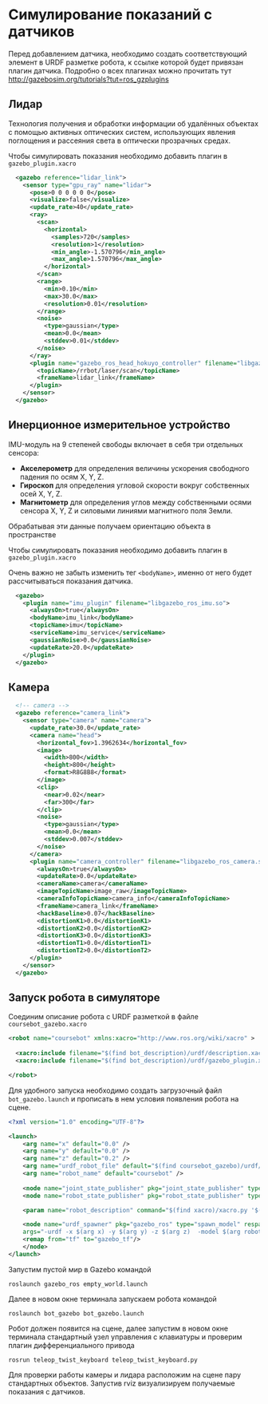 # Симулирование показаний с датчиков

Перед добавлением датчика, необходимо создать соответствующий элемент в URDF разметке робота, к ссылке которой будет привязан плагин датчика. Подробно о всех плагинах можно прочитать тут <http://gazebosim.org/tutorials?tut=ros_gzplugins>


## Лидар

Технология получения и обработки информации об удалённых объектах с помощью активных оптических систем, использующих явления поглощения и рассеяния света в оптически прозрачных средах.

Чтобы симулировать показания необходимо добавить плагин в
`gazebo_plugin.xacro`

```xml
  <gazebo reference="lidar_link">
    <sensor type="gpu_ray" name="lidar">
      <pose>0 0 0 0 0 0</pose>
      <visualize>false</visualize>
      <update_rate>40</update_rate>
      <ray>
        <scan>
          <horizontal>
            <samples>720</samples>
            <resolution>1</resolution>
            <min_angle>-1.570796</min_angle>
            <max_angle>1.570796</max_angle>
          </horizontal>
        </scan>
        <range>
          <min>0.10</min>
          <max>30.0</max>
          <resolution>0.01</resolution>
        </range>
        <noise>
          <type>gaussian</type>
          <mean>0.0</mean>
          <stddev>0.01</stddev>
        </noise>
      </ray>
      <plugin name="gazebo_ros_head_hokuyo_controller" filename="libgazebo_ros_gpu_laser.so">
        <topicName>/rrbot/laser/scan</topicName>
        <frameName>lidar_link</frameName>
      </plugin>
    </sensor>
  </gazebo>
```

<div style="page-break-before:always;">
</div>

## Инерционное измерительное устройство

IMU-модуль на 9 степеней свободы включает в себя три отдельных сенсора:

- **Акселерометр** для определения величины ускорения свободного падения по осям X, Y, Z.
- **Гироскоп** для определения угловой скорости вокруг собственных осей X, Y, Z.
- **Магнитометр** для определения углов между собственными осями сенсора X, Y, Z и силовыми линиями магнитного поля Земли.

Обрабатывая эти данные получаем ориентацию объекта в пространстве

Чтобы симулировать показания необходимо добавить плагин в
`gazebo_plugin.xacro`

Очень важно не забыть изменить тег `<bodyName>`, именно от него будет рассчитываться показания датчика.

```xml
  <gazebo>
    <plugin name="imu_plugin" filename="libgazebo_ros_imu.so">
      <alwaysOn>true</alwaysOn>
      <bodyName>imu_link</bodyName> 
      <topicName>imu</topicName>
      <serviceName>imu_service</serviceName>
      <gaussianNoise>0.0</gaussianNoise>
      <updateRate>20.0</updateRate>
    </plugin>
  </gazebo>
```

<div style="page-break-before:always;">
</div>

## Камера

```xml
  <!-- camera -->
  <gazebo reference="camera_link">
    <sensor type="camera" name="camera">
      <update_rate>30.0</update_rate>
      <camera name="head">
        <horizontal_fov>1.3962634</horizontal_fov>
        <image>
          <width>800</width>
          <height>800</height>
          <format>R8G8B8</format>
        </image>
        <clip>
          <near>0.02</near>
          <far>300</far>
        </clip>
        <noise>
          <type>gaussian</type>
          <mean>0.0</mean>
          <stddev>0.007</stddev>
        </noise>
      </camera>
      <plugin name="camera_controller" filename="libgazebo_ros_camera.so">
        <alwaysOn>true</alwaysOn>
        <updateRate>0.0</updateRate>
        <cameraName>camera</cameraName>
        <imageTopicName>image_raw</imageTopicName>
        <cameraInfoTopicName>camera_info</cameraInfoTopicName>
        <frameName>camera_link</frameName>
        <hackBaseline>0.07</hackBaseline>
        <distortionK1>0.0</distortionK1>
        <distortionK2>0.0</distortionK2>
        <distortionK3>0.0</distortionK3>
        <distortionT1>0.0</distortionT1>
        <distortionT2>0.0</distortionT2>
      </plugin>
    </sensor>
  </gazebo>
```

<div style="page-break-before:always;">
</div>

## Запуск робота в симуляторе

Соединим описание робота с URDF разметкой в файле `coursebot_gazebo.xacro`

```xml
<robot name="coursebot" xmlns:xacro="http://www.ros.org/wiki/xacro" >
  
  <xacro:include filename="$(find bot_description)/urdf/description.xacro"/>
  <xacro:include filename="$(find bot_description)/urdf/gazebo_plugin.xacro"/>

</robot>
```

Для удобного запуска необходимо создать загрузочный файл `bot_gazebo.launch` и прописать в нем условия появления робота на сцене.

```xml
<?xml version="1.0" encoding="UTF-8"?>

<launch>
    <arg name="x" default="0.0" />
    <arg name="y" default="0.0" />
    <arg name="z" default="0.2" />
    <arg name="urdf_robot_file" default="$(find coursebot_gazebo)/urdf/coursebot_gazebo.xacro" />
    <arg name="robot_name" default="coursebot" />
    
    <node name="joint_state_publisher" pkg="joint_state_publisher" type="joint_state_publisher" />
    <node name="robot_state_publisher" pkg="robot_state_publisher" type="robot_state_publisher" />

    <param name="robot_description" command="$(find xacro)/xacro.py '$(arg urdf_robot_file)'" />  

    <node name="urdf_spawner" pkg="gazebo_ros" type="spawn_model" respawn="false" output="screen"
    args="-urdf -x $(arg x) -y $(arg y) -z $(arg z)  -model $(arg robot_name) -param robot_description">
    <remap from="tf" to="gazebo_tf"/> 
    </node>
</launch>
```

Запустим пустой мир в Gazebo командой

```console
roslaunch gazebo_ros empty_world.launch 
```

<div style="page-break-before:always;">
</div>

Далее в новом окне терминала запускаем робота командой

```console
roslaunch bot_gazebo bot_gazebo.launch
```

Робот должен появится на сцене, далее запустим в новом окне терминала стандартный узел управления с клавиатуры и проверим плагин дифференциального привода

```console
rosrun teleop_twist_keyboard teleop_twist_keyboard.py
```

Для проверки работы камеры и лидара расположим на сцене пару стандартных объектов. Запустив rviz визуализируем получаемые показания с датчиков.
